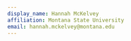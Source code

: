 ```yaml
---
display_name: Hannah McKelvey
affiliation: Montana State University
email: hannah.mckelvey@montana.edu
---
```

